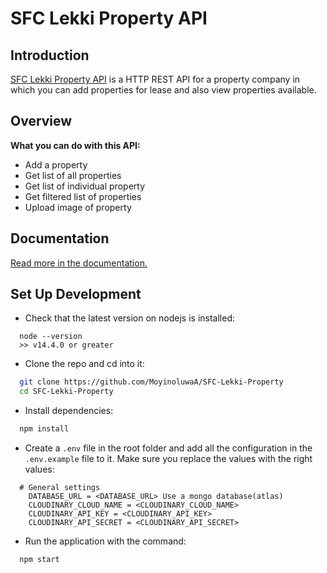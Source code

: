 # SFC Lekki Property API

## Introduction

[SFC Lekki Property API](https://documenter.getpostman.com/view/15779746/UVXhovuB) is a HTTP REST API for a property company in which you can add properties for lease and also view properties available.

## Overview

**What you can do with this API:**

- Add a property
- Get list of all properties
- Get list of individual property
- Get filtered list of properties
- Upload image of property

## Documentation

[Read more in the documentation.](https://documenter.getpostman.com/view/15779746/UVXhovuB)

## Set Up Development

- Check that the latest version on nodejs is installed:

```
  node --version
  >> v14.4.0 or greater
```

- Clone the repo and cd into it:

```bash
  git clone https://github.com/MoyinoluwaA/SFC-Lekki-Property
  cd SFC-Lekki-Property
```

- Install dependencies:

```bash
  npm install
```

- Create a `.env` file in the root folder and add all the configuration in the `.env.example` file to it. Make sure you replace the values with the right values:

```
  # General settings
    DATABASE_URL = <DATABASE_URL> Use a mongo database(atlas)
    CLOUDINARY_CLOUD_NAME = <CLOUDINARY_CLOUD_NAME>
    CLOUDINARY_API_KEY = <CLOUDINARY_API_KEY>
    CLOUDINARY_API_SECRET = <CLOUDINARY_API_SECRET>

```

- Run the application with the command:

```
  npm start
```
